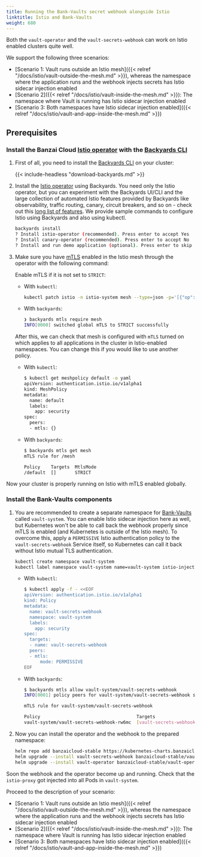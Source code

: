 ```yaml
---
title: Running the Bank-Vaults secret webhook alongside Istio
linktitle: Istio and Bank-Vaults
weight: 680
---
```


Both the `vault-operator` and the `vault-secrets-webhook` can work on Istio enabled clusters quite well.

We support the following three scenarios:

- [Scenario 1: Vault runs outside an Istio mesh]({{< relref "/docs/istio/vault-outside-the-mesh.md" >}}), whereas the namespace where the application runs and the webhook injects secrets has Istio sidecar injection enabled
- [Scenario 2]({{< relref "/docs/istio/vault-inside-the-mesh.md" >}}): The namespace where Vault is running has Istio sidecar injection enabled
- [Scenario 3: Both namespaces have Istio sidecar injection enabled]({{< relref "/docs/istio/vault-and-app-inside-the-mesh.md" >}})

## Prerequisites

### Install the Banzai Cloud [Istio operator](https://github.com/banzaicloud/istio-operator) with the [Backyards CLI](https://banzaicloud.com/docs/backyards/cli/)

1. First of all, you need to install the [Backyards CLI](https://github.com/banzaicloud/backyards-cli) on your cluster:

    {{< include-headless "download-backyards.md" >}}

1. Install the [Istio operator](https://github.com/banzaicloud/istio-operator) using Backyards.
    You need only the Istio operator, but you can experiment with the Backyards UI/CLI and the large collection of automated Istio features provided by Backyards like observability, traffic routing, canary, circuit breakers, and so on - check out this [long list of features](https://banzaicloud.com/docs/backyards/features/).
    We provide sample commands to configure Istio using Backyards and also using kubectl.

    ```bash
    backyards install
    ? Install istio-operator (recommended). Press enter to accept Yes
    ? Install canary-operator (recommended). Press enter to accept No
    ? Install and run demo application (optional). Press enter to skip No
    ```

1. Make sure you have [mTLS](https://istio.io/docs/tasks/security/authentication/authn-policy/#globally-enabling-istio-mutual-tls) enabled in the Istio mesh through the operator with the following command:

    Enable mTLS if it is not set to `STRICT`:

    - With `kubectl`:

        ```bash
        kubectl patch istio -n istio-system mesh --type=json -p='[{"op": "replace", "path": "/spec/meshPolicy/mtlsMode", "value":STRICT}]'
        ```

    - With `backyards`:

        ```bash
        ❯ backyards mtls require mesh
        INFO[0000] switched global mTLS to STRICT successfully
        ```

    After this, we can check that mesh is configured with `mTLS` turned on which applies to all applications in the cluster in Istio-enabled namespaces. You can change this if you would like to use another policy.

    - With `kubectl`:

        ```bash
        $ kubectl get meshpolicy default -o yaml
        apiVersion: authentication.istio.io/v1alpha1
        kind: MeshPolicy
        metadata:
          name: default
          labels:
            app: security
        spec:
          peers:
          - mtls: {}
        ```

    - With `backyards`:

        ```bash
        $ backyards mtls get mesh
        mTLS rule for /mesh

        Policy    Targets  MtlsMode  
        /default  []       STRICT
        ```

Now your cluster is properly running on Istio with mTLS enabled globally.

### Install the Bank-Vaults components

1. You are recommended to create a separate namespace for [Bank-Vaults](https://banzaicloud.com/docs/overview/) called `vault-system`. You can enable Istio sidecar injection here as well, but Kubernetes won't be able to call back the webhook properly since mTLS is enabled (and Kubernetes is outside of the Istio mesh). To overcome this, apply a `PERMISSIVE` Istio authentication policy to the `vault-secrets-webhook` Service itself, so Kubernetes can call it back without Istio mutual TLS authentication.

    ```bash
    kubectl create namespace vault-system
    kubectl label namespace vault-system name=vault-system istio-injection=enabled
    ```

    - With `kubectl`:

        ```bash
        $ kubectl apply -f - <<EOF
        apiVersion: authentication.istio.io/v1alpha1
        kind: Policy
        metadata:
          name: vault-secrets-webhook
          namespace: vault-system
          labels:
            app: security
        spec:
          targets:
          - name: vault-secrets-webhook
          peers:
          - mtls:
              mode: PERMISSIVE
        EOF
        ```

    - With `backyards`:

        ```bash
        $ backyards mtls allow vault-system/vault-secrets-webhook
        INFO[0001] policy peers for vault-system/vault-secrets-webhook set successfully

        mTLS rule for vault-system/vault-secrets-webhook

        Policy                                    Targets                  MtlsMode
        vault-system/vault-secrets-webhook-rw6mc  [vault-secrets-webhook]  PERMISSIVE
        ```

1. Now you can install the operator and the webhook to the prepared namespace:

    ```bash
    helm repo add banzaicloud-stable https://kubernetes-charts.banzaicloud.com
    helm upgrade --install vault-secrets-webhook banzaicloud-stable/vault-secrets-webhook --namespace vault-system
    helm upgrade --install vault-operator banzaicloud-stable/vault-operator --namespace vault-system
    ```

Soon the webhook and the operator become up and running. Check that the `istio-proxy` got injected into all Pods in `vault-system`.

Proceed to the description of your scenario:

- [Scenario 1: Vault runs outside an Istio mesh]({{< relref "/docs/istio/vault-outside-the-mesh.md" >}}), whereas the namespace where the application runs and the webhook injects secrets has Istio sidecar injection enabled
- [Scenario 2]({{< relref "/docs/istio/vault-inside-the-mesh.md" >}}): The namespace where Vault is running has Istio sidecar injection enabled
- [Scenario 3: Both namespaces have Istio sidecar injection enabled]({{< relref "/docs/istio/vault-and-app-inside-the-mesh.md" >}})
